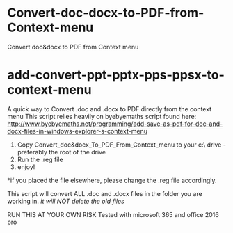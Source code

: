# Convert-doc-docx-to-PDF-from-Context-menu
Convert doc&amp;docx to PDF from Context menu

# add-convert-ppt-pptx-pps-ppsx-to-context-menu
A quick way to Convert .doc and .docx to PDF directly from the context menu
This script relies heavily on byebyemaths script found here: 
http://www.byebyemaths.net/programming/add-save-as-pdf-for-doc-and-docx-files-in-windows-explorer-s-context-menu


1. Copy Convert_doc&docx_To_PDF_From_Context_menu to your c:\ drive - preferably the root of the drive
2. Run the .reg file
3. enjoy!

*if you placed the file elsewhere, please change the .reg file accordingly. 

This script will convert ALL .doc and .docx files in the folder you are working in.
*it will NOT delete the old files* 

RUN THIS AT YOUR OWN RISK 
Tested with microsoft 365 and office 2016 pro

